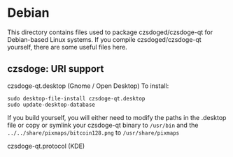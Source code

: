 
Debian
====================
This directory contains files used to package czsdoged/czsdoge-qt
for Debian-based Linux systems. If you compile czsdoged/czsdoge-qt yourself, there are some useful files here.

## czsdoge: URI support ##


czsdoge-qt.desktop  (Gnome / Open Desktop)
To install:

	sudo desktop-file-install czsdoge-qt.desktop
	sudo update-desktop-database

If you build yourself, you will either need to modify the paths in
the .desktop file or copy or symlink your czsdoge-qt binary to `/usr/bin`
and the `../../share/pixmaps/bitcoin128.png` to `/usr/share/pixmaps`

czsdoge-qt.protocol (KDE)

